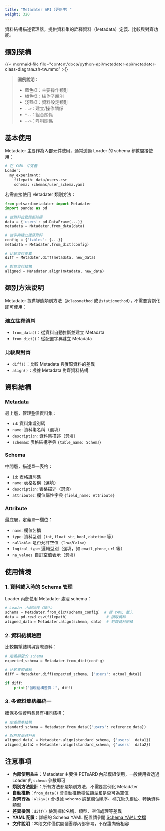 ```yaml
---
title: "Metadater API（更新中）"
weight: 320
---
```


資料結構描述管理器，提供資料集的詮釋資料（Metadata）定義、比較與對齊功能。

## 類別架構

{{< mermaid-file file="content/docs/python-api/metadater-api/metadater-class-diagram.zh-tw.mmd" >}}

> **圖例說明：**
> - 藍色框：主要操作類別
> - 橘色框：操作子類別
> - 淺藍框：資料設定類別
> - `..>`：建立/操作關係
> - `*--`：組合關係
> - `-->`：呼叫關係

## 基本使用

Metadater 主要作為內部元件使用，通常透過 Loader 的 schema 參數間接使用：

```python
# 在 YAML 中定義
Loader:
  my_experiment:
    filepath: data/users.csv
    schema: schemas/user_schema.yaml
```

若需直接使用 Metadater 類別方法：

```python
from petsard.metadater import Metadater
import pandas as pd

# 從資料自動推斷結構
data = {'users': pd.DataFrame(...)}
metadata = Metadater.from_data(data)

# 從字典建立詮釋資料
config = {'tables': {...}}
metadata = Metadater.from_dict(config)

# 比較資料差異
diff = Metadater.diff(metadata, new_data)

# 對齊資料結構
aligned = Metadater.align(metadata, new_data)
```

## 類別方法說明

Metadater 提供靜態類別方法（`@classmethod` 或 `@staticmethod`），不需要實例化即可使用：

### 建立詮釋資料

- `from_data()`：從資料自動推斷並建立 Metadata
- `from_dict()`：從配置字典建立 Metadata

### 比較與對齊

- `diff()`：比較 Metadata 與實際資料的差異
- `align()`：根據 Metadata 對齊資料結構

## 資料結構

### Metadata
最上層，管理整個資料集：
- `id`: 資料集識別碼
- `name`: 資料集名稱（選填）
- `description`: 資料集描述（選填）
- `schemas`: 表格結構字典 `{table_name: Schema}`

### Schema
中間層，描述單一表格：
- `id`: 表格識別碼
- `name`: 表格名稱（選填）
- `description`: 表格描述（選填）
- `attributes`: 欄位屬性字典 `{field_name: Attribute}`

### Attribute
最底層，定義單一欄位：
- `name`: 欄位名稱
- `type`: 資料型別（`int`, `float`, `str`, `bool`, `datetime` 等）
- `nullable`: 是否允許空值（`True`/`False`）
- `logical_type`: 邏輯型別（選填，如 `email`, `phone`, `url` 等）
- `na_values`: 自訂空值表示（選填）

## 使用情境

### 1. 資料載入時的 Schema 管理

Loader 內部使用 Metadater 處理 schema：

```python
# Loader 內部流程（簡化）
schema = Metadater.from_dict(schema_config)  # 從 YAML 載入
data = pd.read_csv(filepath)                  # 讀取資料
aligned_data = Metadater.align(schema, data)  # 對齊資料結構
```

### 2. 資料結構驗證

比較期望結構與實際資料：

```python
# 定義期望的 schema
expected_schema = Metadater.from_dict(config)

# 比較實際資料
diff = Metadater.diff(expected_schema, {'users': actual_data})

if diff:
    print("發現結構差異：", diff)
```

### 3. 多資料集結構統一

確保多個資料集具有相同結構：

```python
# 定義標準結構
standard_schema = Metadater.from_data({'users': reference_data})

# 對齊其他資料集
aligned_data1 = Metadater.align(standard_schema, {'users': data1})
aligned_data2 = Metadater.align(standard_schema, {'users': data2})
```

## 注意事項

- **內部使用為主**：Metadater 主要供 PETsARD 內部模組使用，一般使用者透過 Loader 的 `schema` 參數即可
- **類別方法設計**：所有方法都是類別方法，不需要實例化 Metadater
- **自動推斷**：`from_data()` 會自動推斷欄位類型和是否可為空值
- **對齊行為**：`align()` 會根據 schema 調整欄位順序、補充缺失欄位、轉換資料類型
- **差異檢測**：`diff()` 檢測欄位名稱、類型、空值處理等差異
- **YAML 配置**：詳細的 Schema YAML 配置請參閱 [Schema YAML 文檔](../../schema-yaml/)
- **文件說明**：本段文件僅供開發團隊內部參考，不保證向後相容